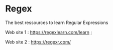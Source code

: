 # Regex
The best ressources to learn Regular Expressions

Web site 1 : https://regexlearn.com/learn ; 

Web site 2 : https://regexr.com/
